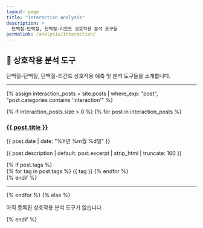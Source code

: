 ```yaml
---
layout: page
title: "Interaction Analysis"
description: >
  단백질-단백질, 단백질-리간드 상호작용 분석 도구들
permalink: /analysis/interaction/
---
```


## 🤝 상호작용 분석 도구

단백질-단백질, 단백질-리간드 상호작용 예측 및 분석 도구들을 소개합니다.

---

{% assign interaction_posts = site.posts | where_exp: "post", "post.categories contains 'interaction'" %}

{% if interaction_posts.size > 0 %}
{% for post in interaction_posts %}
<article class="post-card">
  <h3><a href="{{ post.url | relative_url }}">{{ post.title }}</a></h3>
  <p class="post-date">{{ post.date | date: "%Y년 %m월 %d일" }}</p>
  <p>{{ post.description | default: post.excerpt | strip_html | truncate: 160 }}</p>
  {% if post.tags %}
  <div class="tags">
    {% for tag in post.tags %}
      <span class="tag">{{ tag }}</span>
    {% endfor %}
  </div>
  {% endif %}
</article>
<hr/>
{% endfor %}
{% else %}
  <p class="message">아직 등록된 상호작용 분석 도구가 없습니다.</p>
{% endif %}